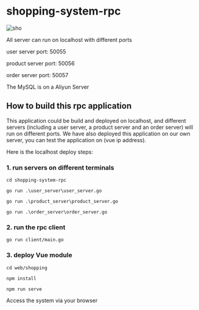 # shopping-system-rpc

![sho](https://user-images.githubusercontent.com/62742611/158542354-97409069-2131-4345-8dc3-57b915aaa422.png)


All server can run on localhost with different ports

user server port: 50055

product server port: 50056

order server port: 50057

The MySQL is on a Aliyun Server

## How to build this rpc application

This application could be build and deployed on localhost, and different servers (including a user server, a product server and an order server) will run on different ports. We have also deployed this application on our own server, you can test the application on (vue ip address). 

Here is the localhost deploy steps:
 

### 1. run servers on different terminals

`cd shopping-system-rpc`

`go run .\user_server\user_server.go`

`go run .\product_server\product_server.go`

`go run .\order_server\order_server.go`


### 2. run the rpc client


`go run client/main.go`


### 3.  deploy Vue module

```
cd web/shopping

npm install

npm run serve
```

Access the system via your browser 

